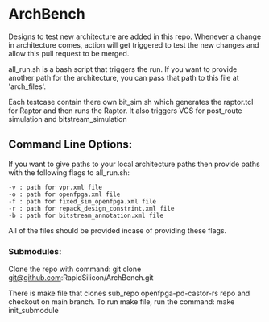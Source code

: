 # ArchBench

Designs to test new architecture are added in this repo. Whenever a change in architecture comes, action will get triggered to test the new changes and allow this pull request to be merged.

all_run.sh is a bash script that triggers the run. If you want to provide another path for the architecture, you can pass that path to this file at 'arch_files'. 

Each testcase contain there own bit_sim.sh which generates the raptor.tcl for Raptor and then runs the Raptor. It also triggers VCS for post_route simulation and bitstream_simulation

## Command Line Options:

If you want to give paths to your local architecture paths then provide paths with the following flags to all_run.sh:

    -v : path for vpr.xml file
    -o : path for openfpga.xml file
    -f : path for fixed_sim_openfpga.xml file
    -r : path for repack_design_constrint.xml file
    -b : path for bitstream_annotation.xml file

All of the files should be provided incase of providing these flags.

### Submodules:

Clone the repo with command: git clone git@github.com:RapidSilicon/ArchBench.git
 
There is make file that clones sub_repo openfpga-pd-castor-rs repo and checkout on main branch. To run make file, run the command: make init_submodule
